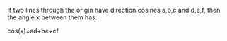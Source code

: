 If two lines through the origin have direction cosines a,b,c and d,e,f,
then the angle x between them has:

cos(x)=ad+be+cf.
